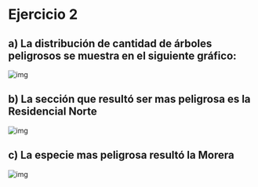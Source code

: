 # Ejercicio 2

## a) La distribución de cantidad de árboles peligrosos se muestra en el siguiente gráfico:

![img]()

## b) La sección que resultó ser mas peligrosa es la Residencial Norte

![img]()

## c) La especie mas peligrosa resultó la Morera

![img]()